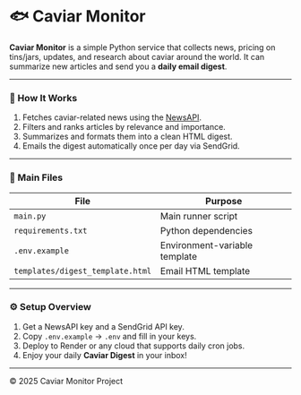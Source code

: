 # 🐟 Caviar Monitor

**Caviar Monitor** is a simple Python service that collects news, pricing on tins/jars, updates, and research about caviar around the world.
It can summarize new articles and send you a **daily email digest**.

---

### 🚀 How It Works
1. Fetches caviar-related news using the [NewsAPI](https://newsapi.org/).  
2. Filters and ranks articles by relevance and importance.  
3. Summarizes and formats them into a clean HTML digest.  
4. Emails the digest automatically once per day via SendGrid.

---

### 🧰 Main Files
| File | Purpose |
|------|----------|
| `main.py` | Main runner script |
| `requirements.txt` | Python dependencies |
| `.env.example` | Environment-variable template |
| `templates/digest_template.html` | Email HTML template |

---

### ⚙️ Setup Overview
1. Get a NewsAPI key and a SendGrid API key.  
2. Copy `.env.example` → `.env` and fill in your keys.  
3. Deploy to Render or any cloud that supports daily cron jobs.  
4. Enjoy your daily **Caviar Digest** in your inbox!

---

© 2025 Caviar Monitor Project

